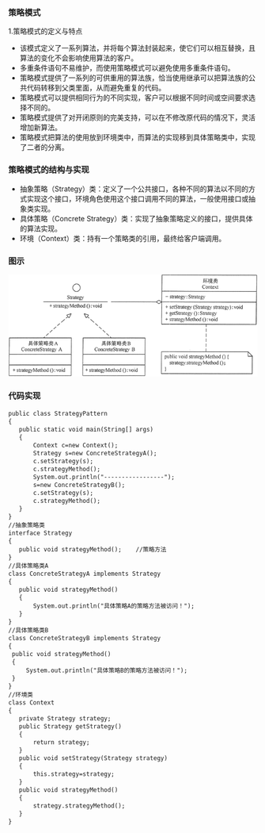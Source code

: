 ### 策略模式
1.策略模式的定义与特点
  - 该模式定义了一系列算法，并将每个算法封装起来，使它们可以相互替换，且算法的变化不会影响使用算法的客户。
  - 多重条件语句不易维护，而使用策略模式可以避免使用多重条件语句。
  - 策略模式提供了一系列的可供重用的算法族，恰当使用继承可以把算法族的公共代码转移到父类里面，从而避免重复的代码。
  - 策略模式可以提供相同行为的不同实现，客户可以根据不同时间或空间要求选择不同的。
  - 策略模式提供了对开闭原则的完美支持，可以在不修改原代码的情况下，灵活增加新算法。
  - 策略模式把算法的使用放到环境类中，而算法的实现移到具体策略类中，实现了二者的分离。
  
### 策略模式的结构与实现
   - 抽象策略（Strategy）类：定义了一个公共接口，各种不同的算法以不同的方式实现这个接口，环境角色使用这个接口调用不同的算法，一般使用接口或抽象类实现。
   - 具体策略（Concrete Strategy）类：实现了抽象策略定义的接口，提供具体的算法实现。
   - 环境（Context）类：持有一个策略类的引用，最终给客户端调用。
   
 ### 图示
  ![text](https://github.com/Seele-ovo/yuelei.github/blob/master/%E8%AE%BE%E8%AE%A1%E6%A8%A1%E5%BC%8F/%E8%A1%8C%E4%B8%BA%E5%9E%8B%E6%A8%A1%E5%BC%8F/img/5.gif)
 
 ### 代码实现
 ```
 public class StrategyPattern
{
    public static void main(String[] args)
    {
        Context c=new Context();
        Strategy s=new ConcreteStrategyA();
        c.setStrategy(s);
        c.strategyMethod();
        System.out.println("-----------------");
        s=new ConcreteStrategyB();
        c.setStrategy(s);
        c.strategyMethod();
    }
}
//抽象策略类
interface Strategy
{   
    public void strategyMethod();    //策略方法
}
//具体策略类A
class ConcreteStrategyA implements Strategy
{
    public void strategyMethod()
    {
        System.out.println("具体策略A的策略方法被访问！");
    }
}
//具体策略类B
class ConcreteStrategyB implements Strategy
{
  public void strategyMethod()
  {
      System.out.println("具体策略B的策略方法被访问！");
  }
}
//环境类
class Context
{
    private Strategy strategy;
    public Strategy getStrategy()
    {
        return strategy;
    }
    public void setStrategy(Strategy strategy)
    {
        this.strategy=strategy;
    }
    public void strategyMethod()
    {
        strategy.strategyMethod();
    }
}
 
 ```
